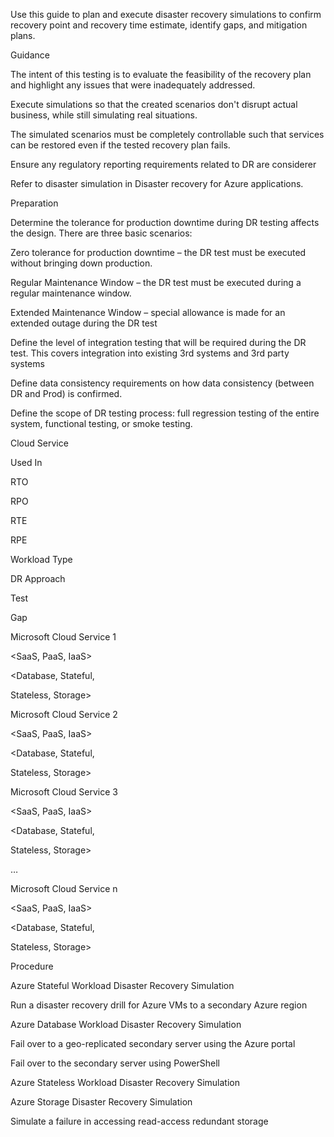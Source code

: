 
Use this guide to plan and execute disaster recovery simulations to confirm recovery point and recovery time estimate, identify gaps, and mitigation plans. 


 


Guidance 

 


The intent of this testing is to evaluate the feasibility of the recovery plan and highlight any issues that were inadequately addressed.  


Execute simulations so that the created scenarios don't disrupt actual business, while still simulating real situations. 


The simulated scenarios must be completely controllable such that services can be restored even if the tested recovery plan fails. 


Ensure  any regulatory reporting requirements related to DR are considerer 


Refer to disaster simulation in Disaster recovery for Azure applications. 



 


Preparation 


 

Determine the tolerance for production downtime during DR testing affects the design. There are three basic scenarios: 

Zero tolerance for production downtime – the DR test must be executed without bringing down production. 


Regular Maintenance Window – the DR test must be executed during a regular maintenance window. 


Extended Maintenance Window – special allowance is made for an extended outage during the DR test 



Define the level of integration testing that will be required during the DR test. This covers integration into existing 3rd systems and 3rd party systems 


Define data consistency  requirements on how data consistency (between DR and Prod) is confirmed. 


Define the scope of DR testing process:  full regression testing of the entire system, functional testing, or smoke testing. 



 







Cloud Service 
 


Used In 
 


RTO  


 
 


RPO  


 
 


RTE  


 
 


RPE  


 
 


Workload Type 
 


DR Approach 
 


Test 
 


Gap 
 



Microsoft Cloud Service 1 
 


<dependencies> 
 


<hours> 
 


<minutes> 
 


<hours> 
 


<minutes> 
 


<SaaS, PaaS, IaaS> 
 


<Database, Stateful,  


Stateless, Storage> 
 


 
 


 
 



Microsoft Cloud Service 2 
 


<dependencies> 
 


<hours> 
 


<minutes> 
 


<hours> 
 


<minutes> 
 


<SaaS, PaaS, IaaS> 
 


<Database, Stateful,  


Stateless, Storage> 
 


 
 


 
 



Microsoft Cloud Service 3 
 


<dependencies> 
 


<hours> 
 


<minutes> 
 


<hours> 
 


<minutes> 
 


<SaaS, PaaS, IaaS> 
 


<Database, Stateful,  


Stateless, Storage> 
 


 
 


 
 



… 
 


 
 


 
 


 
 


 
 


 
 


 
 


 
 


 
 


 
 



Microsoft Cloud Service n 
 


<dependencies> 
 


<hours> 
 


<minutes> 
 


<hours> 
 


<minutes> 
 


<SaaS, PaaS, IaaS> 
 


<Database, Stateful,  


Stateless, Storage> 
 


 
 


 
 


 


 


Procedure 


 

Azure Stateful Workload Disaster Recovery Simulation 

Run a disaster recovery drill for Azure VMs to a secondary Azure region 



 


Azure Database Workload Disaster Recovery Simulation 

Fail over to a geo-replicated secondary server using the Azure portal  


Fail over to the secondary server using PowerShell 




 

Azure Stateless Workload Disaster Recovery Simulation 



 

Azure Storage Disaster Recovery Simulation 

Simulate a failure in accessing read-access redundant storage 




 


 
